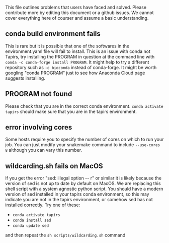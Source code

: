 This file outlines problems that users have faced and solved. Please contribute more by editing this document or a github issues. We cannot cover everything here of courser and assume a basic understanding.

## conda build environment fails
This is rare but it is possible that one of the softwares in the environment.yaml file will fail to install. This is an issue with conda not Tapirs, try installing the PROGRAM in question at the command line with `conda -c conda-forge install PROGRAM`. It might help to try a different repository such as `-c bioconda` instead of conda-forge. It might be worth googling "conda PROGRAM" just to see how Anaconda Cloud page suggests installing.

## PROGRAM not found
Please check that you are in the correct conda environment. `conda activate tapirs` should make sure that you are in the tapirs environment.

## error involving cores
Some hosts require you to specify the number of cores on which to run your job. You can just modify your snakemake command to include `--use-cores 8` although you can vary this number.

## wildcarding.sh fails on MacOS
If you get the error "sed: illegal option -- r" or similar it is likely because the version of sed is not up to date by default on MacOS. We are replacing this shell script with a system agnostic python script. You should have a modern version of sed installed in your tapirs conda environment, so this may indicate you are not in the tapirs environment, or somehow sed has not installed correctly. Try one of these:

* `conda activate tapirs`
* `conda install sed`
* `conda update sed`

and then repeat the `sh scripts/wildcarding.sh` command
